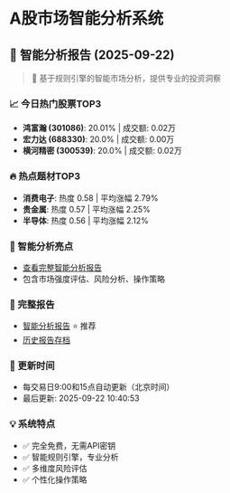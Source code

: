 # A股市场智能分析系统

## 🤖 智能分析报告 (2025-09-22)

> 🚀 基于规则引擎的智能市场分析，提供专业的投资洞察

### 📈 今日热门股票TOP3
- **鸿富瀚 (301086)**: 20.01% | 成交额: 0.02万
- **宏力达 (688330)**: 20.0% | 成交额: 0.00万
- **横河精密 (300539)**: 20.0% | 成交额: 0.02万

### 🔥 热点题材TOP3
- **消费电子**: 热度 0.58 | 平均涨幅 2.79%
- **贵金属**: 热度 0.57 | 平均涨幅 2.25%
- **半导体**: 热度 0.56 | 平均涨幅 2.12%

### 🤖 智能分析亮点
- [查看完整智能分析报告](reports/enhanced_report_2025-09-22.md)
- 包含市场强度评估、风险分析、操作策略

### 📄 完整报告
- [智能分析报告](reports/enhanced_report_2025-09-22.md) ⭐ 推荐
- [历史报告存档](reports/)

### 🔄 更新时间
- 每交易日9:00和15点自动更新（北京时间）
- 最后更新: 2025-09-22 10:40:53

### 💡 系统特点
- ✅ 完全免费，无需API密钥
- ✅ 智能规则引擎，专业分析
- ✅ 多维度风险评估
- ✅ 个性化操作策略
